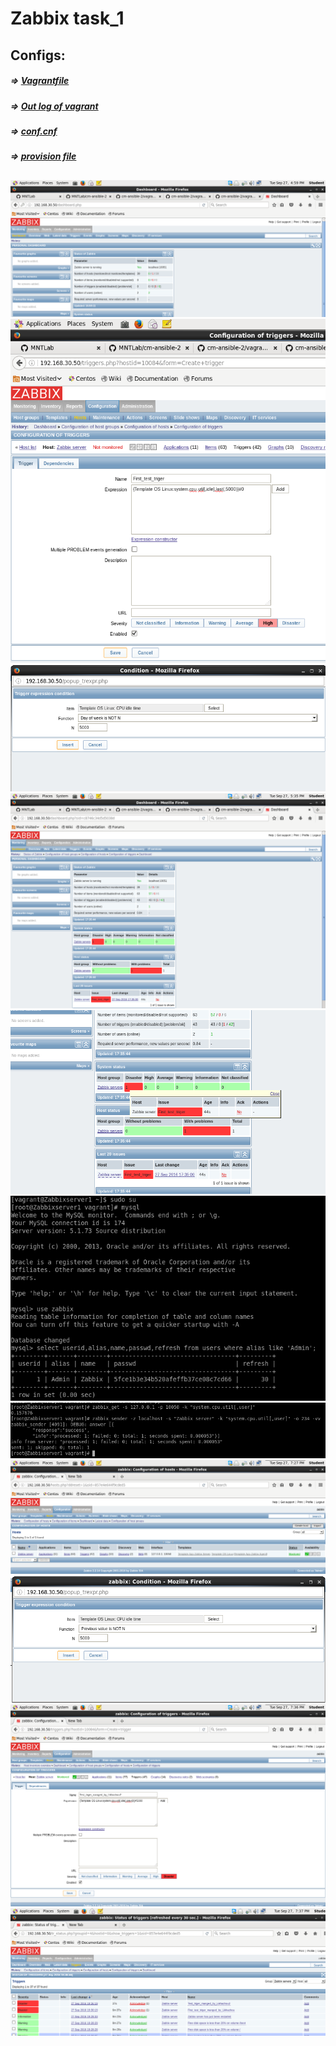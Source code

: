 # Zabbix task_1

## Configs:
##### => [Vagrantfile](Vagrantfile)
##### => [Out log of vagrant](outvagrant.log)
##### => [conf.cnf](source/conf.cnf)
##### => [provision file](provision.yml)

##
![](source/scrin/Screenshot.png)
![](source/scrin/Screenshot-2.png)
![](source/scrin/Screenshot-3.png)
![](source/scrin/Screenshot-4.png)
![](source/scrin/Screenshot-5.png)
![](source/scrin/Screenshot-6.png)
![](source/scrin/Screenshot-7.png)
![](source/scrin/Screenshot-8.png)
![](source/scrin/Screenshot-9.png)
![](source/scrin/Screenshot-10.png)
![](source/scrin/Screenshot-11.png)

